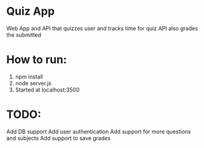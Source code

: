 # Quiz App
Web App and API that quizzes user and tracks time for quiz
API also grades the submitted 

# How to run:
1) npm install
2) node server.js
3) Started at localhost:3500

# TODO:
Add DB support
Add user authentication
Add support for more questions and subjects
Add support to save grades
